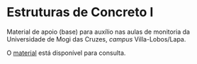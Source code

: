 # Estruturas de Concreto I
Material de apoio (base) para auxílio nas aulas de monitoria da Universidade de Mogi das Cruzes, *campus* Villa-Lobos/Lapa.

O [material](github.com/ivansnpmaster/estruturas-de-concreto-I/wiki) está disponível para consulta.
